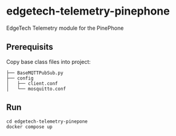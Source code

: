 # edgetech-telemetry-pinephone
EdgeTech Telemetry module for the PinePhone

## Prerequisits
Copy base class files into project:
```
├── BaseMQTTPubSub.py
├── config
│   ├── client.conf
│   └── mosquitto.conf
```

## Run

```
cd edgetech-telemetry-pinepone
docker compose up
```